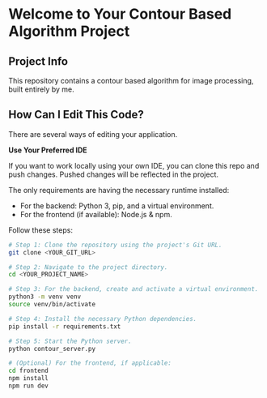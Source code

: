 # Welcome to Your Contour Based Algorithm Project

## Project Info

This repository contains a contour based algorithm for image processing, built entirely by me.

## How Can I Edit This Code?

There are several ways of editing your application.

**Use Your Preferred IDE**

If you want to work locally using your own IDE, you can clone this repo and push changes. Pushed changes will be reflected in the project.

The only requirements are having the necessary runtime installed:
- For the backend: Python 3, pip, and a virtual environment.
- For the frontend (if available): Node.js & npm.

Follow these steps:

```sh
# Step 1: Clone the repository using the project's Git URL.
git clone <YOUR_GIT_URL>

# Step 2: Navigate to the project directory.
cd <YOUR_PROJECT_NAME>

# Step 3: For the backend, create and activate a virtual environment.
python3 -m venv venv
source venv/bin/activate

# Step 4: Install the necessary Python dependencies.
pip install -r requirements.txt

# Step 5: Start the Python server.
python contour_server.py

# (Optional) For the frontend, if applicable:
cd frontend
npm install
npm run dev
